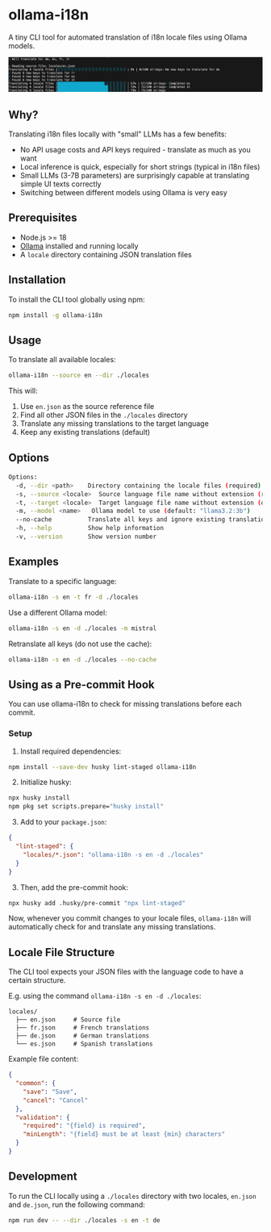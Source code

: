 # ollama-i18n

A tiny CLI tool for automated translation of i18n locale files using Ollama models.

![](./media/preview.png)

## Why?

Translating i18n files locally with "small" LLMs has a few benefits:

- No API usage costs and API keys required - translate as much as you want
- Local inference is quick, especially for short strings (typical in i18n files)
- Small LLMs (3-7B parameters) are surprisingly capable at translating simple UI texts correctly
- Switching between different models using Ollama is very easy

## Prerequisites

- Node.js >= 18
- [Ollama](https://ollama.ai/) installed and running locally
- A `locale` directory containing JSON translation files

## Installation

To install the CLI tool globally using npm:

```bash
npm install -g ollama-i18n
```

## Usage

To translate all available locales:

```bash
ollama-i18n --source en --dir ./locales
```

This will:
1. Use `en.json` as the source reference file
2. Find all other JSON files in the `./locales` directory
3. Translate any missing translations to the target language
4. Keep any existing translations (default)

## Options

```bash
Options:
  -d, --dir <path>    Directory containing the locale files (required)
  -s, --source <locale>  Source language file name without extension (required)
  -t, --target <locale>  Target language file name without extension (optional)
  -m, --model <name>   Ollama model to use (default: "llama3.2:3b")
  --no-cache          Translate all keys and ignore existing translations
  -h, --help          Show help information
  -v, --version       Show version number
```

## Examples

Translate to a specific language:

```bash
ollama-i18n -s en -t fr -d ./locales
```

Use a different Ollama model:

```bash
ollama-i18n -s en -d ./locales -m mistral
```

Retranslate all keys (do not use the cache):

```bash
ollama-i18n -s en -d ./locales --no-cache
```

## Using as a Pre-commit Hook

You can use ollama-i18n to check for missing translations before each commit.

### Setup

1. Install required dependencies:
```bash
npm install --save-dev husky lint-staged ollama-i18n
```

2. Initialize husky:
```bash
npx husky install
npm pkg set scripts.prepare="husky install"
```

3. Add to your `package.json`:
```json
{
  "lint-staged": {
    "locales/*.json": "ollama-i18n -s en -d ./locales"
  }
}
```

3. Then, add the pre-commit hook:
```bash
npx husky add .husky/pre-commit "npx lint-staged"
```

Now, whenever you commit changes to your locale files, `ollama-i18n` will automatically check for and translate any missing translations.

## Locale File Structure

The CLI tool expects your JSON files with the language code to have a certain structure.

E.g. using the command `ollama-i18n -s en -d ./locales`:

```
locales/
  ├── en.json     # Source file
  ├── fr.json     # French translations
  ├── de.json     # German translations
  └── es.json     # Spanish translations
```

Example file content:

```json
{
  "common": {
    "save": "Save",
    "cancel": "Cancel"
  },
  "validation": {
    "required": "{field} is required",
    "minLength": "{field} must be at least {min} characters"
  }
}
```

## Development

To run the CLI locally using a `./locales` directory with two locales, `en.json` and `de.json`, run the following command:

```bash
npm run dev -- --dir ./locales -s en -t de
```